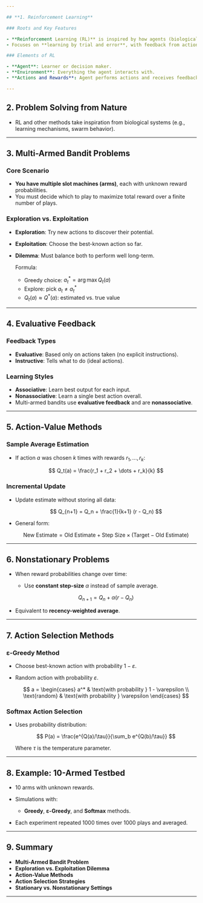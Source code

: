 ```yaml
---

## **1. Reinforcement Learning**

### Roots and Key Features

- **Reinforcement Learning (RL)** is inspired by how agents (biological or artificial) learn from interactions.
- Focuses on **learning by trial and error**, with feedback from actions taken.

### Elements of RL

- **Agent**: Learner or decision maker.
- **Environment**: Everything the agent interacts with.
- **Actions and Rewards**: Agent performs actions and receives feedback (rewards).

---
```


## **2. Problem Solving from Nature**

- RL and other methods take inspiration from biological systems (e.g., learning mechanisms, swarm behavior).

---

## **3. Multi-Armed Bandit Problems**

### Core Scenario

- **You have multiple slot machines (arms)**, each with unknown reward probabilities.
- You must decide which to play to maximize total reward over a finite number of plays.

### Exploration vs. Exploitation

- **Exploration**: Try new actions to discover their potential.
- **Exploitation**: Choose the best-known action so far.
- **Dilemma**: Must balance both to perform well long-term.

  Formula:

  - Greedy choice: $a_t^* = \arg\max Q_t(a)$
  - Explore: pick $a_t \ne a_t^*$
  - $Q_t(a) \approx Q^*(a)$: estimated vs. true value

---

## **4. Evaluative Feedback**

### Feedback Types

- **Evaluative**: Based only on actions taken (no explicit instructions).
- **Instructive**: Tells what to do (ideal actions).

### Learning Styles

- **Associative**: Learn best output for each input.
- **Nonassociative**: Learn a single best action overall.
- Multi-armed bandits use **evaluative feedback** and are **nonassociative**.

---

## **5. Action-Value Methods**

### Sample Average Estimation

- If action $a$ was chosen $k$ times with rewards $r_1, ..., r_k$:

  $$
  Q_t(a) = \frac{r_1 + r_2 + \dots + r_k}{k}
  $$

### Incremental Update

- Update estimate without storing all data:

  $$
  Q_{n+1} = Q_n + \frac{1}{k+1} (r - Q_n)
  $$

- General form:

  $$
  \text{New Estimate} = \text{Old Estimate} + \text{Step Size} \times (\text{Target} - \text{Old Estimate})
  $$

---

## **6. Nonstationary Problems**

- When reward probabilities change over time:

  - Use **constant step-size** $\alpha$ instead of sample average.

  $$
  Q_{n+1} = Q_n + \alpha (r - Q_n)
  $$

- Equivalent to **recency-weighted average**.

---

## **7. Action Selection Methods**

### ε-Greedy Method

- Choose best-known action with probability $1 - \varepsilon$.
- Random action with probability $\varepsilon$.

  $$
  a =
  \begin{cases}
  a^* & \text{with probability } 1 - \varepsilon \\
  \text{random} & \text{with probability } \varepsilon
  \end{cases}
  $$

### Softmax Action Selection

- Uses probability distribution:

  $$
  P(a) = \frac{e^{Q(a)/\tau}}{\sum_b e^{Q(b)/\tau}}
  $$

  Where $\tau$ is the temperature parameter.

---

## **8. Example: 10-Armed Testbed**

- 10 arms with unknown rewards.
- Simulations with:

  - **Greedy**, **ε-Greedy**, and **Softmax** methods.

- Each experiment repeated 1000 times over 1000 plays and averaged.

---

## **9. Summary**

- **Multi-Armed Bandit Problem**
- **Exploration vs. Exploitation Dilemma**
- **Action-Value Methods**
- **Action Selection Strategies**
- **Stationary vs. Nonstationary Settings**

---
